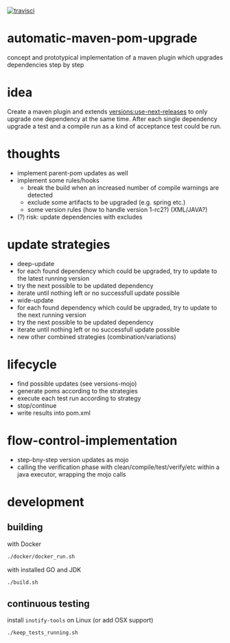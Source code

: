 [![travisci](https://travis-ci.org/lkwg82/automatic-maven-pom-upgrade.svg)](https://travis-ci.org/lkwg82/automatic-maven-pom-upgrade)

automatic-maven-pom-upgrade
===========================

concept and prototypical implementation of a maven plugin which upgrades dependencies step by step


# idea

Create a maven plugin and extends [versions:use-next-releases](http://mojo.codehaus.org/versions-maven-plugin/use-next-releases-mojo.html)
to only upgrade one dependency at the same time. After each single dependency upgrade a test and a compile run as a kind of acceptance test could be run.

# thoughts

* implement parent-pom updates as well
* implement some rules/hooks
  * break the build when an increased number of compile warnings are detected
  * exclude some artifacts to be upgraded (e.g. spring etc.)
  * some version rules (how to handle version 1-rc2?) (XML/JAVA?)
* (?) risk: update dependencies with excludes

# update strategies
* deep-update
 * for each found dependency which could be upgraded, try to update to the latest running version
 * try the next possible to be updated dependency
 * iterate until nothing left or no successfull update possible
* wide-update
 * for each found dependency which could be upgraded, try to update to the next running version
 * try the next possible to be updated dependency
 * iterate until nothing left or no successfull update possible
* new other combined strategies (combination/variations)


# lifecycle
* find possible updates (see versions-mojo)
* generate poms according to the strategies
 * execute each test run according to strategy
 * stop/continue
* write results into pom.xml

# flow-control-implementation
* step-bny-step version updates as mojo
* calling the verification phase with clean/compile/test/verify/etc within a java executor, wrapping the mojo calls


# development

## building

with Docker

```bash
./docker/docker_run.sh
```

with installed GO and JDK

```bash
./build.sh
```

## continuous testing

install  `inotify-tools` on Linux (or add OSX support)

```bash
./keep_tests_running.sh
```
